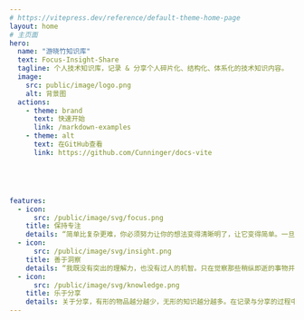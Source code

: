 ```yaml
---
# https://vitepress.dev/reference/default-theme-home-page
layout: home
# 主页面
hero:
  name: "游晓竹知识库"
  text: Focus-Insight-Share
  tagline: 个人技术知识库，记录 & 分享个人碎片化、结构化、体系化的技术知识内容。
  image:
    src: public/image/logo.png
    alt: 背景图
  actions:
    - theme: brand
      text: 快速开始
      link: /markdown-examples
    - theme: alt
      text: 在GitHub查看
      link: https://github.com/Cunninger/docs-vite





features:
  - icon:
      src: /public/image/svg/focus.png
    title: 保持专注
    details: “简单比复杂更难，你必须努力让你的想法变得清晰明了，让它变得简单。一旦你做到了简单，你就能搬动大山。” -- 乔布斯
  - icon:
      src: /public/image/svg/insight.png
    title: 善于洞察
    details: “我既没有突出的理解力，也没有过人的机智。只在觉察那些稍纵即逝的事物并对其进行精细观察的能力上，我可能在普通人之上。” -- 达尔文
  - icon:
      src: /public/image/svg/knowledge.png
    title: 乐于分享
    details: 关于分享，有形的物品越分越少，无形的知识越分越多。在记录与分享的过程中, 梳理所学, 交流所得, 必有所获。
---
```

